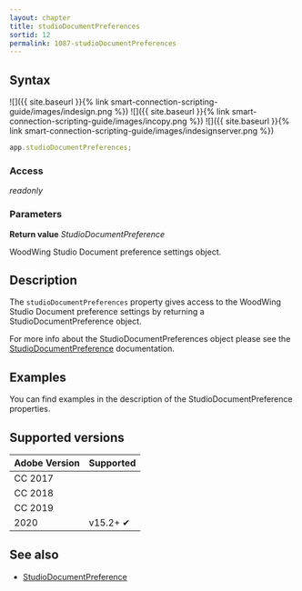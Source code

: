 ```yaml
---
layout: chapter
title: studioDocumentPreferences
sortid: 12
permalink: 1087-studioDocumentPreferences
---
```

## Syntax

![]({{ site.baseurl }}{% link smart-connection-scripting-guide/images/indesign.png %}) ![]({{ site.baseurl }}{% link smart-connection-scripting-guide/images/incopy.png %}) ![]({{ site.baseurl }}{% link smart-connection-scripting-guide/images/indesignserver.png %})
```javascript
app.studioDocumentPreferences;
```

### Access

*readonly*

### Parameters

**Return value** *StudioDocumentPreference*

WoodWing Studio Document preference settings object.

## Description

The `studioDocumentPreferences` property gives access to the WoodWing Studio Document preference settings by returning a StudioDocumentPreference object.

For more info about the StudioDocumentPreferences object please see the [StudioDocumentPreference](../../StudioDocumentPreference/index.md) documentation.

## Examples

You can find examples in the description of the StudioDocumentPreference properties.

## Supported versions

| Adobe Version | Supported |
|---------------|---------|
| CC 2017       |         |
| CC 2018       |         |
| CC 2019       |         |
| 2020          | v15.2+ ✔|

## See also

* [StudioDocumentPreference](../../StudioDocumentPreference/index.md)